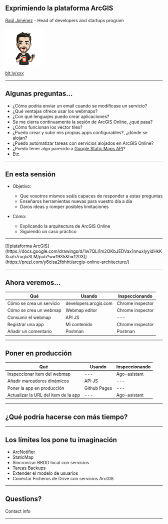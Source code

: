 <!-- .slide: class="title" -->
## Exprimiendo la plataforma ArcGIS
[Raúl Jiménez](http://www.rauljimenez.info) - Head of developers and startups program

[![hhkaos icon](../sesion-inaugural/images/rounded_120x120.png)](http://www.twitter.com/hhkaos)

[bit.ly/xxx]()

---

<!-- .slide: class="background" -->

## Algunas preguntas...

* ¿Cómo podría enviar un email cuando se modificase un servicio?
* ¿Qué ventajas ofrece usar los webmaps?
* ¿Con qué lenguajes puedo crear aplicaciones?
* Se me cierra continuamente la sesión de ArcGIS Online, ¿qué pasa?
* ¿Cómo funcionan los vector tiles?
* ¿Puedo crear y subir mis propias apps configurables?, ¿dónde se alojan?
* ¿Puedo automatizar tareas con servicios alojados en ArcGIS Online?
* ¿Puedo tener algo parecido a [Google Static Maps API](https://developers.google.com/maps/documentation/static-maps/)?
* Etc.

---

<!-- .slide: class="background" -->

## En esta sensión

* Objetivo:
  * Que vosotros mismos seáis capaces de responder a estas preguntas
  * Enseñaros herramientas nuevas para vuestro día a día
  * Daros ideas y romper posibles limitaciones

* Cómo:
  * Explicando la arquitectura de ArcGIS Online
  * Siguiendo un caso práctico

---

<!-- .slide: class="white-background" -->
 <div class="stretch">
  [![plataforma ArcGIS](https://docs.google.com/drawings/d/1w7QLl1m2OKbJEDVax1nnuxIyyidHkKXuah7rxqlx3LM/pub?w=1935&h=1203)](https://prezi.com/y6cisa2fbhht/arcgis-online-architecture/)
 </div>

---

<!-- .slide: class="section" -->

## Ahora veremos...

Qué|Usando|Inspeccionando
---|---|---
Cómo se crea un servicio|developers.arcgis.com|Chrome inspector
Cómo se crea un webmap|Webmap editor|Chrome inspector
Consumir el webmap|API JS| ---
Registrar una app|Mi contenido|Chrome inspector
Añadir un comentario|Postman|Postman

<!-- 1. Añadir qué peticiones buscar al guión , campos, etc-->
<!-- 2. meter marcadores-->
<!-- 3. Que permita visualizar los comentarios de la app-->

---

<!-- .slide: class="section" -->

## Poner en producción

Qué|Usando|Inspeccionando
---|---|---
Inspeccionar item del webmap|---|Ago-asistant
Añadir marcadores dinámicos|API JS|---
Poner la app en producción|Github Pages|---
Actualizar la URL del item de la app|---|Ago-asistant

---

<!-- .slide: class="section" -->

## ¿Qué podría hacerse con más tiempo?

---

<!-- .slide: class="section" -->

## Los límites los pone tu imaginación

* ArcNotifier
* StaticMap
* Sincronizar BBDD local con servicios
* Tareas Backups
* Extender el modelo de usuarios
* Conectar Ficheros de Drive con servicios ArcGIS

---

<!-- .slide: class="questions centered" -->

## Questions?

Contact info

---


<!-- .slide: class="end" -->

